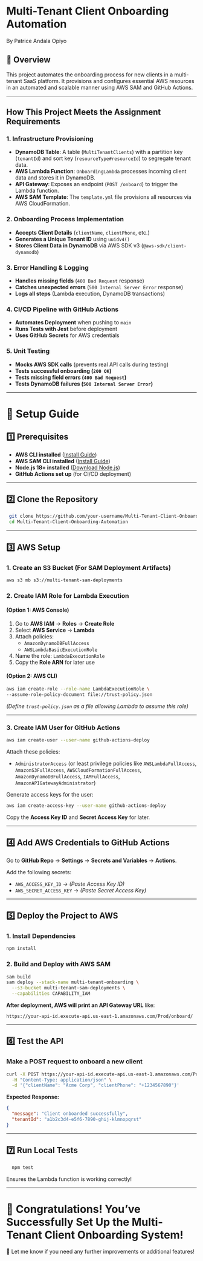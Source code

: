 # Multi-Tenant Client Onboarding Automation

By Patrice Andala Opiyo

## 📌 Overview
This project automates the onboarding process for new clients in a multi-tenant SaaS platform. It provisions and configures essential AWS resources in an automated and scalable manner using AWS SAM and GitHub Actions.

---

##  How This Project Meets the Assignment Requirements

### **1. Infrastructure Provisioning**
-  **DynamoDB Table**: A table (`MultiTenantClients`) with a partition key (`tenantId`) and sort key (`resourceType#resourceId`) to segregate tenant data.
-  **AWS Lambda Function**: `OnboardingLambda` processes incoming client data and stores it in DynamoDB.
-  **API Gateway**: Exposes an endpoint (`POST /onboard`) to trigger the Lambda function.
-  **AWS SAM Template**: The `template.yml` file provisions all resources via AWS CloudFormation.

### **2. Onboarding Process Implementation**
-  **Accepts Client Details** (`clientName`, `clientPhone`, etc.)
-  **Generates a Unique Tenant ID** using `uuidv4()`
-  **Stores Client Data in DynamoDB** via AWS SDK v3 (`@aws-sdk/client-dynamodb`)

### **3. Error Handling & Logging**
-  **Handles missing fields** (`400 Bad Request` response)
-  **Catches unexpected errors** (`500 Internal Server Error` response)
-  **Logs all steps** (Lambda execution, DynamoDB transactions)

### **4. CI/CD Pipeline with GitHub Actions**
-  **Automates Deployment** when pushing to `main`
-  **Runs Tests with Jest** before deployment
-  **Uses GitHub Secrets** for AWS credentials

### **5. Unit Testing**
-  **Mocks AWS SDK calls** (prevents real API calls during testing)
-  **Tests successful onboarding (`200 OK`)**
-  **Tests missing field errors (`400 Bad Request`)**
-  **Tests DynamoDB failures (`500 Internal Server Error`)**

---

# 🚀 **Setup Guide**

## **1️⃣ Prerequisites**
-  **AWS CLI installed** ([Install Guide](https://docs.aws.amazon.com/cli/latest/userguide/install-cliv2.html))
-  **AWS SAM CLI installed** ([Install Guide](https://docs.aws.amazon.com/serverless-application-model/latest/developerguide/install-sam-cli.html))
-  **Node.js 18+ installed** ([Download Node.js](https://nodejs.org/))
-  **GitHub Actions set up** (for CI/CD deployment)

---

## **2️⃣ Clone the Repository**
```sh
 git clone https://github.com/your-username/Multi-Tenant-Client-Onboarding-Automation.git
 cd Multi-Tenant-Client-Onboarding-Automation
```

---

## **3️⃣ AWS Setup**

### **1. Create an S3 Bucket** (For SAM Deployment Artifacts)
```sh
aws s3 mb s3://multi-tenant-sam-deployments
```

### **2. Create IAM Role for Lambda Execution**
#### **(Option 1: AWS Console)**
1. Go to **AWS IAM** → **Roles** → **Create Role**
2. Select **AWS Service** → **Lambda**
3. Attach policies:
   - `AmazonDynamoDBFullAccess`
   - `AWSLambdaBasicExecutionRole`
4. Name the role: `LambdaExecutionRole`
5. Copy the **Role ARN** for later use

#### **(Option 2: AWS CLI)**
```sh
aws iam create-role --role-name LambdaExecutionRole \
--assume-role-policy-document file://trust-policy.json
```
_(Define `trust-policy.json` as a file allowing Lambda to assume this role)_

---

### **3. Create IAM User for GitHub Actions**
```sh
aws iam create-user --user-name github-actions-deploy
```
Attach these policies:
- `AdministratorAccess` (or least privilege policies like `AWSLambdaFullAccess`, `AmazonS3FullAccess`, `AWSCloudFormationFullAccess`, `AmazonDynamoDBFullAccess`, `IAMFullAccess`, `AmazonAPIGatewayAdministrator`)

Generate access keys for the user:
```sh
aws iam create-access-key --user-name github-actions-deploy
```
Copy the **Access Key ID** and **Secret Access Key** for later.

---

## **4️⃣ Add AWS Credentials to GitHub Actions**
Go to **GitHub Repo** → **Settings** → **Secrets and Variables** → **Actions**.

Add the following secrets:
- `AWS_ACCESS_KEY_ID` → *(Paste Access Key ID)*
- `AWS_SECRET_ACCESS_KEY` → *(Paste Secret Access Key)*

---

## **5️⃣ Deploy the Project to AWS**

### **1. Install Dependencies**
```sh
npm install
```

### **2. Build and Deploy with AWS SAM**
```sh
sam build
sam deploy --stack-name multi-tenant-onboarding \
  --s3-bucket multi-tenant-sam-deployments \
  --capabilities CAPABILITY_IAM
```

 **After deployment, AWS will print an API Gateway URL** like:
```
https://your-api-id.execute-api.us-east-1.amazonaws.com/Prod/onboard/
```

---

## **6️⃣ Test the API**
### **Make a POST request to onboard a new client**
```sh
curl -X POST https://your-api-id.execute-api.us-east-1.amazonaws.com/Prod/onboard/ \
  -H "Content-Type: application/json" \
  -d '{"clientName": "Acme Corp", "clientPhone": "+1234567890"}'
```

 **Expected Response:**
```json
{
  "message": "Client onboarded successfully",
  "tenantId": "a1b2c3d4-e5f6-7890-ghij-klmnopqrst"
}
```

---

## **7️⃣ Run Local Tests**
```sh
  npm test
```
 Ensures the Lambda function is working correctly!

---

# 🎉 **Congratulations! You’ve Successfully Set Up the Multi-Tenant Client Onboarding System!**
🚀 Let me know if you need any further improvements or additional features!

